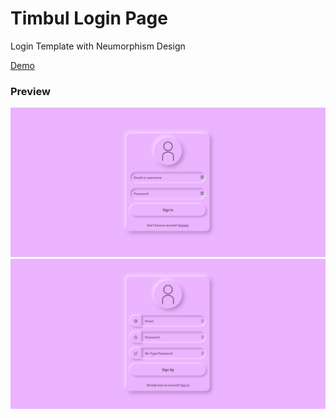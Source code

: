 # Timbul Login Page

Login Template with Neumorphism Design

[Demo](https://timbul-login.netlify.app/)

### Preview
![Login Page](login.png)
![Login Page](register.png)